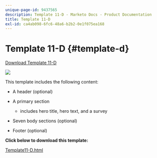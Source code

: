 ```yaml
---
unique-page-id: 9437565
description: Template 11-D - Marketo Docs - Product Documentation
title: Template 11-D
exl-id: ca4ab098-6fc6-48a6-b2b2-0e1f075ea168
---
```

# Template 11-D {#template-d}

[Download Template 11-D](https://docs.marketo.com/download/attachments/9437565/template-11d.html?version=1&modificationdate=1438211392000&api=v2)

![](assets/template-11d.png)

This template includes the following content:

* A header (optional)
* A primary section

    * includes hero title, hero text, and a survey

* Seven body sections (optional)
* Footer (optional)

**Click below to download this template:**

[Template11-D.html](https://docs.marketo.com/download/attachments/9437565/template-11d.html?version=1&modificationdate=1438211392000&api=v2)
